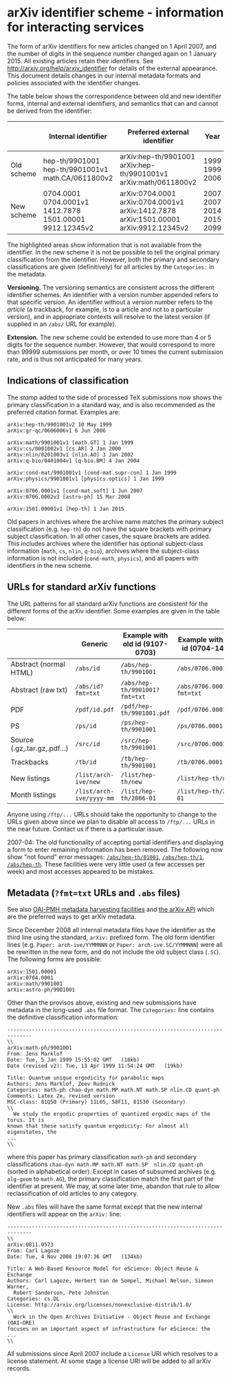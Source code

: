 arXiv identifier scheme - information for interacting services
==============================================================

The form of arXiv identifiers for new articles changed on 1 April 2007,
and the number of digits in the sequence number changed again on 1
January 2015. All existing articles retain their identifiers. See
<http://arxiv.org/help/arxiv_identifier> for details of the external
appearance. This document details changes in our internal metadata
formats and policies associated with the identifier changes.

The table below shows the correspondence between old and new identifier
forms, internal and external identifiers, and semantics that can and
cannot be derived from the identifier:

<table>
<thead>
<tr class="header">
<th> </th>
<th>Internal identifier</th>
<th>Preferred external<br />
identifier</th>
<th>Year</th>
<th>Month</th>
<th>Version</th>
<th>Original primary<br />
classification</th>
<th>Primary classification</th>
<th>Secondary classification</th>
</tr>
</thead>
<tbody>
<tr class="odd">
<td>Old scheme</td>
<td>hep-th/9901001<br />
hep-th/9901001v1<br />
math.CA/0611800v2</td>
<td>arXiv:hep-th/9901001<br />
arXiv:hep-th/9901001v1<br />
arXiv:math/0611800v2</td>
<td>1999<br />
1999<br />
2006</td>
<td>1 (Jan)<br />
1 (Jan)<br />
11 (Nov)</td>
<td>latest<br />
v1<br />
v2</td>
<td>hep-th<br />
hep-th<br />
math.CA</td>
<td>(in metadata)</td>
<td>(in metadata)</td>
</tr>
<tr class="even">
<td>New scheme</td>
<td>0704.0001<br />
0704.0001v1<br />
1412.7878<br />
1501.00001<br />
9912.12345v2</td>
<td>arXiv:0704.0001<br />
arXiv:0704.0001v1<br />
arXiv:1412.7878<br />
arXiv:1501.00001<br />
arXiv:9912.12345v2</td>
<td>2007<br />
2007<br />
2014<br />
2015<br />
2099</td>
<td>6 (Jun)<br />
6 (Jun)<br />
12 (Dec)<br />
1 (Jan)<br />
12 (Dec)</td>
<td>latest<br />
v1<br />
latest<br />
latest<br />
v2</td>
<td>(in announcement log)</td>
<td>(in metadata)</td>
<td>(in metadata)</td>
</tr>
</tbody>
</table>

The highlighted areas show information that is not available from the
identifier. In the new scheme it is not be possible to tell the original
primary classification from the identifier. However, both the primary
and secondary classifications are given (definitively) for all articles
by the `Categories:` in the metadata.

**Versioning.** The versioning semantics are consistent across the
different identifier schemes. An identifier with a version number
appended refers to that specific version. An identifier without a
version number refers to the *article* (a trackback, for example, is to
a article and not to a particular version), and in appropriate contexts
will resolve to the latest version (if supplied in an `/abs/` URL for
example).

**Extension.** The new scheme could be extended to use more than 4 or 5
digits for the sequence number. However, that would correspond to more
than 99999 submissions per month, or over 10 times the current
submission rate, and is thus not anticipated for many years.

Indications of classification
-----------------------------

The *stamp* added to the side of processed TeX submissions now shows the
primary classification in a standard way, and is also recommended as the
preferred citation format. Examples are:

    arXiv:hep-th/9901001v2 10 May 1999
    arXiv:gr-qc/0606006v1 6 Jun 2006

    arXiv:math/9901001v1 [math.GT] 1 Jan 1999
    arXiv:cs/0001002v1 [cs.AR] 2 Jan 2000
    arXiv:nlin/0201003v1 [nlin.AO] 3 Jan 2002
    arXiv:q-bio/0401004v1 [q-bio.BM] 4 Jan 2004

    arXiv:cond-mat/9901001v1 [cond-mat.supr-con] 1 Jan 1999
    arXiv:physics/9901001v1 [physics.optics] 1 Jan 1999

    arXiv:0706.0001v1 [cond-mat.soft] 1 Jun 2007
    arXiv:0706.0002v3 [astro-ph] 15 Mar 2008

    arXiv:1501.00001v1 [hep-th] 1 Jan 2015

Old papers in archives where the archive name matches the primary
subject classification (e.g. `hep-th`) do not have the square brackets
with primary subject classification. In all other cases, the square
brackets are added. This includes archives where the identifier has
optional subject-class information (`math`, `cs`, `nlin`, `q-bio`),
archives where the subject-class information is not included
(`cond-math`, `physics`), and all papers with identifiers in the new
scheme.

URLs for standard arXiv functions
---------------------------------

The URL patterns for all standard arXiv functions are consistent for the
different forms of the arXiv identifier. Some examples are given in the
table below:

|                              | Generic                 | Example with old id (9107-0703) | Example with new id (0704-1412) | Example new id (1501-)    |
|------------------------------|-------------------------|---------------------------------|---------------------------------|---------------------------|
| Abstract (normal HTML)       | `/abs/id`               | `/abs/hep-th/9901001`           | `/abs/0706.0001`                | `/abs/1501.00001`         |
| Abstract (raw txt)           | `/abs/id?fmt=txt`       | `/abs/hep-th/9901001?fmt=txt`   | `/abs/0706.0001?fmt=txt`        | `/abs/1501.00001?fmt=txt` |
| PDF                          | `/pdf/id.pdf`           | `/pdf/hep-th/9901001.pdf`       | `/pdf/0706.0001.pdf`            | `/pdf/1501.00001.pdf`     |
| PS                           | `/ps/id`                | `/ps/hep-th/9901001`            | `/ps/0706.0001`                 | `/ps/1501.00001`          |
| Source (.gz,.tar.gz,.pdf...) | `/src/id`               | `/src/hep-th/9901001`           | `/src/0706.0001`                | `/src/1501.00001`         |
| Trackbacks                   | `/tb/id`                | `/tb/hep-th/9901001`            | `/tb/0706.0001`                 | `/tb/1501.00001`          |
| New listings                 | `/list/arch-ive/new`    | `/list/hep-th/new`              | `/list/hep-th/new`              | `/list/hep-th/new`        |
| Month listings               | `/list/arch-ive/yyyy-mm`| `/list/hep-th/2006-01`          | `/list/hep-th/2006-01`          | `/list/hep-th/2006-01`    |

Anyone using `/ftp/...` URLs should take the opportunity to change to
the URLs given above since we plan to disable all access to `/ftp/...`
URLs in the near future. Contact us if there is a particular issue.

2007-04: The old functionality of accepting partial identifiers and
displaying a form to enter remaining information has been removed. The
following now show "not found" error messages:
[`/abs/hep-th/01001`](http://arxiv.org/abs/hep-th/01001),
[`/abs/hep-th/1`](http://arxiv.org/abs/hep-th/1),
[`/abs/hep-th`](http://arxiv.org/abs/hep-th). These facilities were very
little used (a few accesses per week) and most accesses appeared to be
mistakes.

<span id="abs">Metadata (`?fmt=txt` URLs and `.abs` files)</span>
-----------------------------------------------------------------

See also [OAI-PMH metadata harvesting facilities](oa/index.md) and [the
arXiv API](api/index.md) which are the preferred ways to get arXiv
metadata.

Since December 2008 all internal metadata files have the identifier as
the third line using the standard, `arXiv:` prefixed form. The old form
identifier lines (e.g. `Paper: arch-ive/YYMMNNN` or
`Paper: arch-ive.SC/YYMMNNN`) were all be rewritten in the new form, and
do not include the old subject class (`.SC`). The following forms are
possible:

    arXiv:1501.00001
    arXiv:0704.0001
    arXiv:math/9901001
    arXiv:astro-ph/9901001

Other than the provisos above, existing and new submissions have
metadata in the long-used `.abs` file format. The `Categories:` line
contains the definitive classification information:

    ------------------------------------------------------------------------------
    \\
    arXiv:math-ph/9901001
    From: Jens Marklof
    Date: Tue, 5 Jan 1999 15:55:02 GMT   (18kb)
    Date (revised v2): Tue, 13 Apr 1999 11:54:24 GMT   (19kb)

    Title: Quantum unique ergodicity for parabolic maps
    Authors: Jens Marklof, Zeev Rudnick
    Categories: math-ph chao-dyn math.MP math.NT math.SP nlin.CD quant-ph
    Comments: Latex 2e, revised version
    MSC-class: 81Q50 (Primary) 11L05, 58F11, 81S30 (Secondary)
    \\
      We study the ergodic properties of quantized ergodic maps of the torus. It is
    known that these satisfy quantum ergodicity: For almost all eigenstates, the
    ...
    \\

where this paper has primary classification `math-ph` and secondary
classifications `chao-dyn math.MP math.NT math.SP  nlin.CD quant-ph`
(sorted in alphabetical order). Except in cases of subsumed archives
(e.g. `alg-geom` to `math.AG`), the primary classification match the
first part of the identifier at present. We may, at some later time,
abandon that rule to allow reclassification of old articles to any
category.

New `.abs` files will have the same format except that the new internal
identifiers will appear on the `arXiv:` line:

    ------------------------------------------------------------------------------
    \\
    arXiv:0811.0573
    From: Carl Lagoze
    Date: Tue, 4 Nov 2008 19:07:36 GMT   (134kb)

    Title: A Web-Based Resource Model for eScience: Object Reuse & Exchange
    Authors: Carl Lagoze, Herbert Van de Sompel, Michael Nelson, Simeon Warner,
      Robert Sanderson, Pete Johnston
    Categories: cs.DL
    License: http://arxiv.org/licenses/nonexclusive-distrib/1.0/
    \\
      Work in the Open Archives Initiative - Object Reuse and Exchange (OAI-ORE)
    focuses on an important aspect of infrastructure for eScience: the
    ...
    \\

All submissions since April 2007 include a `License` URI which resolves
to a license statement. At some stage a license URI will be added to all
arXiv records.
